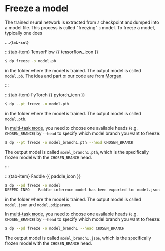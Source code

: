 # Freeze a model

The trained neural network is extracted from a checkpoint and dumped into a model file. This process is called "freezing" a model.
To freeze a model, typically one does

::::{tab-set}

:::{tab-item} TensorFlow {{ tensorflow_icon }}

```bash
$ dp freeze -o model.pb
```

in the folder where the model is trained. The output model is called `model.pb`.
The idea and part of our code are from [Morgan](https://blog.metaflow.fr/tensorflow-how-to-freeze-a-model-and-serve-it-with-a-python-api-d4f3596b3adc).

:::

:::{tab-item} PyTorch {{ pytorch_icon }}

```bash
$ dp --pt freeze -o model.pth
```

in the folder where the model is trained. The output model is called `model.pth`.

In [multi-task mode](../train/multi-task-training-pt.md), you need to choose one available heads (e.g. `CHOSEN_BRANCH`) by `--head`
to specify which model branch you want to freeze:

```bash
$ dp --pt freeze -o model_branch1.pth --head CHOSEN_BRANCH
```

The output model is called `model_branch1.pth`, which is the specifically frozen model with the `CHOSEN_BRANCH` head.

:::

:::{tab-item} Paddle {{ paddle_icon }}

```bash
$ dp --pd freeze -o model
DEEPMD INFO    Paddle inference model has been exported to: model.json and model.pdiparams
```

in the folder where the model is trained. The output model is called `model.json` and `model.pdiparams`.

In [multi-task mode](../train/multi-task-training-pt.md), you need to choose one available heads (e.g. `CHOSEN_BRANCH`) by `--head`
to specify which model branch you want to freeze:

```bash
$ dp --pd freeze -o model_branch1 --head CHOSEN_BRANCH
```

The output model is called `model_branch1.json`, which is the specifically frozen model with the `CHOSEN_BRANCH` head.
